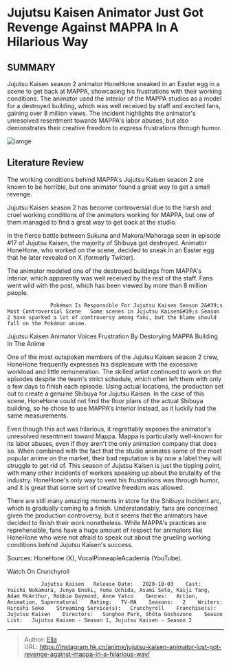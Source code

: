 # Jujutsu Kaisen Animator Just Got Revenge Against MAPPA In A Hilarious Way


## SUMMARY 



  Jujutsu Kaisen season 2 animator HoneHone sneaked in an Easter egg in a scene to get back at MAPPA, showcasing his frustrations with their working conditions.   The animator used the interior of the MAPPA studios as a model for a destroyed building, which was well received by staff and excited fans, gaining over 8 million views.   The incident highlights the animator&#39;s unresolved resentment towards MAPPA&#39;s labor abuses, but also demonstrates their creative freedom to express frustrations through humor.  

![iamge](https://static1.srcdn.com/wordpress/wp-content/uploads/2023/11/mahoraga-grins-in-jujutsu-kaisen.jpg)

## Literature Review

The working conditions behind MAPPA&#39;s Jujutsu Kaisen season 2 are known to be horrible, but one animator found a great way to get a small revenge.




Jujutsu Kaisen season 2 has become controversial due to the harsh and cruel working conditions of the animators working for MAPPA, but one of them managed to find a great way to get back at the studio.




In the fierce battle between Sukuna and Makora/Mahoraga seen in episode #17 of Jujutsu Kaisen, the majority of Shibuya got destroyed. Animator HoneHone, who worked on the scene, decided to sneak in an Easter egg that he later revealed on X (formerly Twitter).


 

The animator modeled one of the destroyed buildings from MAPPA&#39;s interior, which apparently was well received by the rest of the staff. Fans went wild with the post, which has been viewed by more than 8 million people.

                  Pokémon Is Responsible For Jujutsu Kaisen Season 2&#39;s Most Controversial Scene   Some scenes in Jujutsu Kaisen&#39;s Season 2 have sparked a lot of controversy among fans, but the blame should fall on the Pokémon anime.   


 Jujutsu Kaisen Animator Voices Frustration By Destorying MAPPA Building In The Anime 


 




One of the most outspoken members of the Jujutsu Kaisen season 2 crew, HoneHone frequently expresses his displeasure with the excessive workload and little remuneration. The skilled artist continued to work on the episodes despite the team&#39;s strict schedule, which often left them with only a few days to finish each episode. Using actual locations, the production set out to create a genuine Shibuya for Jujutsu Kaisen. In the case of this scene, HoneHone could not find the floor plans of the actual Shibuya building, so he chose to use MAPPA&#39;s interior instead, as it luckily had the same measurements.

Even though this act was hilarious, it regrettably exposes the animator&#39;s unresolved resentment toward Mappa. Mappa is particularly well-known for its labor abuses, even if they aren&#39;t the only animation company that does so. When combined with the fact that the studio animates some of the most popular anime on the market, their bad reputation is by now a label they will struggle to get rid of. This season of Jujutsu Kaisen is just the tipping point, with many other incidents of workers speaking up about the brutality of the industry. HoneHone&#39;s only way to vent his frustrations was through humor, and it is great that some sort of creative freedom was allowed.




          

There are still many amazing moments in store for the Shibuya Incident arc, which is gradually coming to a finish. Understandably, fans are concerned given the production controversy, but it seems that the animators have decided to finish their work nonetheless. While MAPPA&#39;s practices are reprehensible, fans have a huge amount of respect for animators like HoneHone who were not afraid to speak out about the grueling working conditions behind Jujutsu Kaisen&#39;s success.

Sources: HoneHone (X), VocalPinneapleAcademia (YouTube).

Watch On Crunchyroll

               Jujutsu Kaisen   Release Date:   2020-10-03    Cast:   Yuichi Nakamura, Junya Enoki, Yuma Uchida, Asami Seto, Kaiji Tang, Adam McArthur, Robbie Daymond, Anne Yatco    Genres:   Action, Animation, Supernatural    Rating:   TV-MA    Seasons:   2    Writers:   Hiroshi Seko    Streaming Service(s):   Crunchyroll    Franchise(s):   Jujutsu Kaisen    Directors:   Sunghoo Park, Shōta Goshozono    Season List:   Jujutsu Kaisen - Season 1, Jujutsu Kaisen - Season 2      

---

> Author: [Ella](https://instagram.hk.cn/)  
> URL: https://instagram.hk.cn/anime/jujutsu-kaisen-animator-just-got-revenge-against-mappa-in-a-hilarious-way/  

